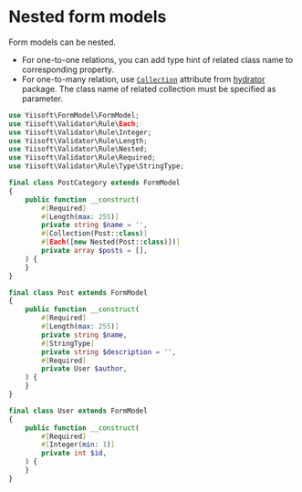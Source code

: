 # Nested form models

Form models can be nested.

- For one-to-one relations, you can add type hint of related class name to corresponding property.
- For one-to-many relation, use
  [`Collection`](https://github.com/yiisoft/hydrator/blob/master/docs/guide/en/typecasting.md#collection) attribute from
  [hydrator](https://github.com/yiisoft/hydrator) package. The class name of related collection must be specified as
  parameter.

```php
use Yiisoft\FormModel\FormModel;
use Yiisoft\Validator\Rule\Each;
use Yiisoft\Validator\Rule\Integer;
use Yiisoft\Validator\Rule\Length;
use Yiisoft\Validator\Rule\Nested;
use Yiisoft\Validator\Rule\Required;
use Yiisoft\Validator\Rule\Type\StringType;

final class PostCategory extends FormModel
{
    public function __construct(
        #[Required]
        #[Length(max: 255)]
        private string $name = '',
        #[Collection(Post::class)]
        #[Each([new Nested(Post::class)])]
        private array $posts = [],
    ) {
    }
}

final class Post extends FormModel
{
    public function __construct(
        #[Required]
        #[Length(max: 255)]
        private string $name,
        #[StringType]
        private string $description = '',
        #[Required]
        private User $author,
    ) {
    }
}

final class User extends FormModel
{
    public function __construct(
        #[Required]
        #[Integer(min: 1)]
        private int $id,
    ) {
    }
}
```
